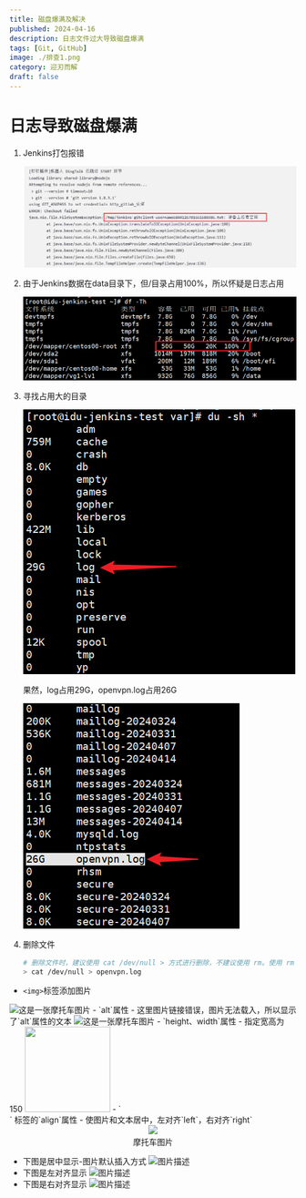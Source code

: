 ```yaml
---
title: 磁盘爆满及解决
published: 2024-04-16
description: 日志文件过大导致磁盘爆满
tags: [Git, GitHub]
image: ./排查1.png
category: 迎刃而解
draft: false
---
```


# 日志导致磁盘爆满

1. Jenkins打包报错

   ![报错](报错.png)	

2. 由于Jenkins数据在data目录下，但/目录占用100%，所以怀疑是日志占用

   ![排查1](排查1.png)	

3. 寻找占用大的目录

   ![test image size](排查2.png)

   果然，log占用29G，openvpn.log占用26G

   ![排查3](排查3.png)	

5. 删除文件

   ```sh
   # 删除文件时，建议使用 cat /dev/null > 方式进行删除，不建议使用 rm。使用 rm 方式删除的文件，可能不能被对应服务进程释放掉，该文件所占用的空间也就不会被释放。
   > cat /dev/null > openvpn.log
   ```

- `<img>`标签添加图片
<img src="https://ucc.alicdn.com/images/user-upload-01/98ceaf6910c441d6b18ac3565cbb82b8.png" alt="这是一张摩托车图片">
- `alt`属性 - 这里图片链接错误，图片无法载入，所以显示了`alt`属性的文本
<img src="https://ucc.alicdn.com/images/user-upload-01/" alt="这是一张摩托车图片">
- `height、width`属性 - 指定宽高为150
<img src="https://ucc.alicdn.com/images/user-upload-01/98ceaf6910c441d6b18ac3565cbb82b8.png" width=150 height=150>
- `<div>` 标签的`align`属性 - 使图片和文本居中，左对齐`left`，右对齐`right`
<div align=center>
<img src="https://ucc.alicdn.com/images/user-upload-01/98ceaf6910c441d6b18ac3565cbb82b8.png">
<br>摩托车图片</div>

- 下图是居中显示-图片默认插入方式
![图片描述](https://ucc.alicdn.com/images/user-upload-01/98ceaf6910c441d6b18ac3565cbb82b8.png#pic_center)
- 下图是左对齐显示
![图片描述](https://ucc.alicdn.com/images/user-upload-01/98ceaf6910c441d6b18ac3565cbb82b8.png#pic_left)
- 下图是右对齐显示
![图片描述](https://ucc.alicdn.com/images/user-upload-01/98ceaf6910c441d6b18ac3565cbb82b8.png#pic_right)

